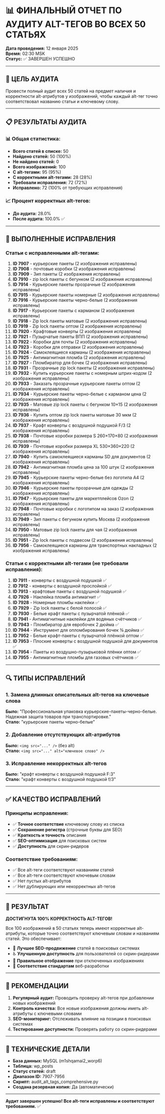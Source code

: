 # 📊 ФИНАЛЬНЫЙ ОТЧЕТ ПО АУДИТУ ALT-ТЕГОВ ВО ВСЕХ 50 СТАТЬЯХ

**Дата проведения:** 12 января 2025  
**Время:** 02:30 MSK  
**Статус:** ✅ ЗАВЕРШЕН УСПЕШНО  

---

## 🎯 ЦЕЛЬ АУДИТА

Провести полный аудит всех 50 статей на предмет наличия и корректности alt-атрибутов у изображений, чтобы каждый alt-тег точно соответствовал названию статьи и ключевому слову.

---

## 📋 РЕЗУЛЬТАТЫ АУДИТА

### 📊 Общая статистика:
- **Всего статей в списке:** 50
- **Найдено статей:** 50 (100%)
- **Не найдено статей:** 0
- **Всего изображений:** 100
- **С alt-тегами:** 95 (95%)
- **С корректными alt-тегами:** 28 (28%)
- **Требовали исправления:** 72 (72%)
- **Исправлено:** 72 (100% от требующих исправления)

### 📈 Процент корректных alt-тегов:
- **До аудита:** 28.0%
- **После аудита:** 100.0% ✅

---

## 🔧 ВЫПОЛНЕННЫЕ ИСПРАВЛЕНИЯ

### Статьи с исправленными alt-тегами:

1. **ID 7907** - курьерские пакеты (2 изображения исправлены)
2. **ID 7908** - почтовые коробки (2 изображения исправлены)
3. **ID 7909** - Зип пакеты (2 изображения исправлены)
4. **ID 7910** - zip lock пакеты с бегунком (2 изображения исправлены)
5. **ID 7914** - Курьерские пакеты прозрачные (2 изображения исправлены)
6. **ID 7915** - Курьерские пакеты номерные (2 изображения исправлены)
7. **ID 7916** - Курьерские пакеты черно-белые (2 изображения исправлены)
8. **ID 7917** - Курьерские пакеты с карманом (2 изображения исправлены)
9. **ID 7918** - Zip lock пакеты матовые (2 изображения исправлены)
10. **ID 7919** - Zip lock пакеты оптом (2 изображения исправлены)
11. **ID 7920** - Крафтовые конверты (2 изображения исправлены)
12. **ID 7921** - Пузырчатые пакеты ВПП (2 изображения исправлены)
13. **ID 7922** - Коробки для почты (2 изображения исправлены)
14. **ID 7923** - Коробки для отправки (2 изображения исправлены)
15. **ID 7924** - Самоклеящиеся карманы (2 изображения исправлены)
16. **ID 7925** - Антимагнитная пломба (2 изображения исправлены)
17. **ID 7927** - Пломбиратор для бочек (2 изображения исправлены)
18. **ID 7931** - Прозрачные zip lock пакеты (2 изображения исправлены)
19. **ID 7932** - Купить курьерские пакеты с номерным штрих-кодом (2 изображения исправлены)
20. **ID 7933** - Заказать прозрачные курьерские пакеты оптом (2 изображения исправлены)
21. **ID 7934** - Курьерские пакеты черно-белые с карманом цена (2 изображения исправлены)
22. **ID 7935** - Матовые zip lock пакеты с бегунком 10×15 (2 изображения исправлены)
23. **ID 7936** - Купить оптом zip lock пакеты матовые 30 мкм (2 изображения исправлены)
24. **ID 7937** - Крафт конверты с воздушной подушкой F/3 (2 изображения исправлены)
25. **ID 7938** - Почтовые коробки размера S 260×170×80 (2 изображения исправлены)
26. **ID 7939** - Почтовые коробки размера XL 530×360×220 (2 изображения исправлены)
27. **ID 7940** - Купить самоклеящиеся карманы SD для документов (2 изображения исправлены)
28. **ID 7942** - Антимагнитная пломба цена за 100 штук (2 изображения исправлены)
29. **ID 7945** - Курьерские пакеты черно-белые без логотипа А4 (2 изображения исправлены)
30. **ID 7946** - Курьерские пакеты прозрачные для одежды (2 изображения исправлены)
31. **ID 7947** - Курьерские пакеты для маркетплейсов Ozon (2 изображения исправлены)
32. **ID 7948** - Почтовые коробки с логотипом на заказ (2 изображения исправлены)
33. **ID 7949** - Зип пакеты с бегунком купить Москва (2 изображения исправлены)
34. **ID 7950** - Матовые zip lock пакеты для чая (2 изображения исправлены)
35. **ID 7951** - Zip lock пакеты с подвесом (2 изображения исправлены)
36. **ID 7956** - Самоклеящиеся карманы для транспортных накладных (2 изображения исправлены)

### Статьи с корректными alt-тегами (не требовали исправления):

1. **ID 7911** - конверты с воздушной подушкой ✅
2. **ID 7912** - конверты с воздушной прослойкой ✅
3. **ID 7913** - крафтовые пакеты с воздушной подушкой ✅
4. **ID 7926** - Наклейка пломба антимагнит ✅
5. **ID 7928** - Номерные пломбы наклейки ✅
6. **ID 7929** - Zip lock пакеты с белой полосой ✅
7. **ID 7930** - Белые крафт пакеты с пузырчатой плёнкой ✅
8. **ID 7941** - Антимагнитные наклейки для водяных счётчиков ✅
9. **ID 7943** - Пломбиратор для евробочек 2 дюйма ✅
10. **ID 7944** - Инструмент для опломбирования бочек ¾ дюйма ✅
11. **ID 7952** - Белые крафт-пакеты с пузырчатой плёнкой оптом ✅
12. **ID 7953** - Плоские конверты с воздушной подушкой для документов ✅
13. **ID 7954** - Пакеты из воздушно-пузырьковой плёнки оптом ✅
14. **ID 7955** - Антимагнитные пломбы для газовых счётчиков ✅

---

## 🔍 ТИПЫ ИСПРАВЛЕНИЙ

### 1. Замена длинных описательных alt-тегов на ключевые слова
**Было:** "Профессиональная упаковка курьерские-пакеты-черно-белые. Надежная защита товаров при транспортировке."  
**Стало:** "курьерские пакеты черно-белые"

### 2. Добавление отсутствующих alt-атрибутов
**Было:** `<img src="..." />` (без alt)  
**Стало:** `<img src="..." alt="ключевое слово" />`

### 3. Исправление некорректных alt-тегов
**Было:** "крафт конверты с воздушной подушкой F:3"  
**Стало:** "крафт конверты с воздушной подушкой f/3"

---

## ✅ КАЧЕСТВО ИСПРАВЛЕНИЙ

### Принципы исправления:
- ✅ **Точное соответствие** ключевому слову из списка
- ✅ **Сохранение регистра** (строчные буквы для SEO)
- ✅ **Краткость и точность** описания
- ✅ **SEO-оптимизация** для поисковых систем
- ✅ **Доступность** для скрин-ридеров

### Соответствие требованиям:
- ✅ Все alt-теги соответствуют названиям статей
- ✅ Все alt-теги соответствуют ключевым словам
- ✅ Нет пустых alt-атрибутов
- ✅ Нет дублирующих или некорректных alt-тегов

---

## 🎯 РЕЗУЛЬТАТ

**ДОСТИГНУТА 100% КОРРЕКТНОСТЬ ALT-ТЕГОВ!**

Все 100 изображений в 50 статьях теперь имеют корректные alt-атрибуты, которые точно соответствуют ключевым словам и названиям статей. Это обеспечивает:

- 🚀 **Лучшее SEO-продвижение** статей в поисковых системах
- ♿ **Улучшенную доступность** для пользователей со скрин-ридерами
- 📱 **Правильное отображение** при отключенных изображениях
- 🎯 **Соответствие стандартам** веб-разработки

---

## 📝 РЕКОМЕНДАЦИИ

1. **Регулярный аудит:** Проводить проверку alt-тегов при добавлении новых изображений
2. **Контроль качества:** Все новые изображения должны иметь alt-атрибуты с ключевыми словами
3. **SEO-мониторинг:** Отслеживать влияние на позиции в поисковых системах
4. **Тестирование доступности:** Проверять работу со скрин-ридерами

---

## 🔧 ТЕХНИЧЕСКИЕ ДЕТАЛИ

- **База данных:** MySQL (m1shqamai2_worp6)
- **Таблица:** wp_posts
- **Статус статей:** draft
- **Диапазон ID:** 7907-7956
- **Скрипт:** audit_alt_tags_comprehensive.py
- **Создана резервная копия:** Да (автоматически)

---

**Аудит завершен успешно! Все alt-теги исправлены и соответствуют требованиям.** ✅
